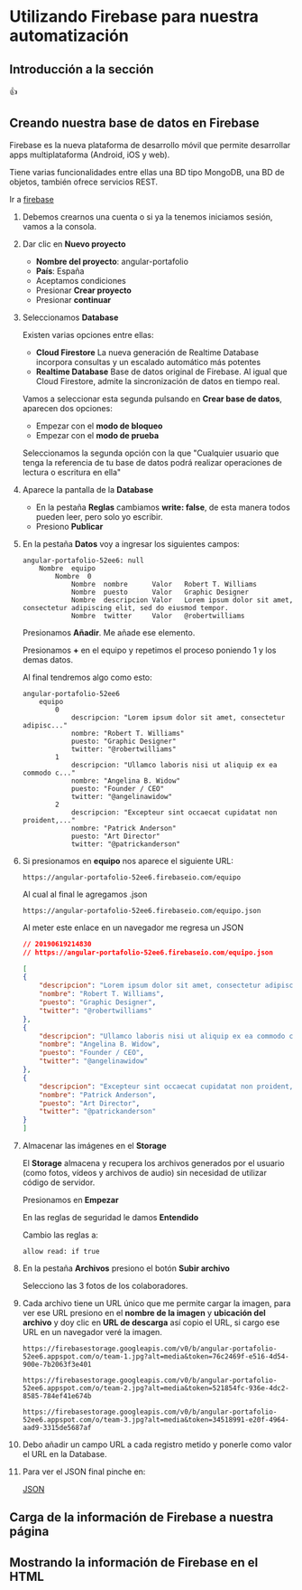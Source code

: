# Utilizando Firebase para nuestra automatización

## Introducción a la sección

:+1:

## Creando nuestra base de datos en Firebase

Firebase es la nueva plataforma de desarrollo móvil que permite desarrollar apps multiplataforma (Android, iOS y web).

Tiene varias funcionalidades entre ellas una BD tipo MongoDB, una BD de objetos, también ofrece servicios REST.

Ir a [firebase](https://firebase.google.com/)

1. Debemos crearnos una cuenta o si ya la tenemos iniciamos sesión, vamos a la consola.

2. Dar clic en **Nuevo proyecto**

    * **Nombre del proyecto**: angular-portafolio
    * **País**: España
    * Aceptamos condiciones
    * Presionar **Crear proyecto**
    * Presionar **continuar**

3. Seleccionamos **Database**

    Existen varias opciones entre ellas:

    * **Cloud Firestore** La nueva generación de Realtime Database incorpora consultas y un escalado automático más potentes
    * **Realtime Database** Base de datos original de Firebase. Al igual que Cloud Firestore, admite la sincronización de datos en tiempo real.

    Vamos a seleccionar esta segunda pulsando en **Crear base de datos**, aparecen dos opciones:

    * Empezar con el **modo de bloqueo**
    * Empezar con el **modo de prueba**

    Seleccionamos la segunda opción con la que "Cualquier usuario que tenga la referencia de tu base de datos podrá realizar operaciones de lectura o escritura en ella"

4. Aparece la pantalla de la **Database**

    * En la pestaña **Reglas** cambiamos **write: false**, de esta manera todos pueden leer, pero solo yo escribir.
    * Presiono **Publicar**

5. En la pestaña **Datos** voy a ingresar los siguientes campos:

    ```
    angular-portafolio-52ee6: null
        Nombre  equipo
            Nombre  0
                Nombre  nombre      Valor   Robert T. Williams
                Nombre  puesto      Valor   Graphic Designer
                Nombre  descripcion Valor   Lorem ipsum dolor sit amet, consectetur adipiscing elit, sed do eiusmod tempor.
                Nombre  twitter     Valor   @robertwilliams
    ```

    Presionamos **Añadir**. Me añade ese elemento.

    Presionamos **+** en el equipo y repetimos el proceso poniendo 1 y los demas datos.

    Al final tendremos algo como esto:

    ```
    angular-portafolio-52ee6
        equipo
            0
                descripcion: "Lorem ipsum dolor sit amet, consectetur adipisc..."
                nombre: "Robert T. Williams"
                puesto: "Graphic Designer"
                twitter: "@robertwilliams"
            1
                descripcion: "Ullamco laboris nisi ut aliquip ex ea commodo c..."
                nombre: "Angelina B. Widow"
                puesto: "Founder / CEO"
                twitter: "@angelinawidow"
            2
                descripcion: "Excepteur sint occaecat cupidatat non proident,..."
                nombre: "Patrick Anderson"
                puesto: "Art Director"
                twitter: "@patrickanderson"
    ```

5. Si presionamos en **equipo** nos aparece el siguiente URL:

    `https://angular-portafolio-52ee6.firebaseio.com/equipo`

    Al cual al final le agregamos .json

    `https://angular-portafolio-52ee6.firebaseio.com/equipo.json`

    Al meter este enlace en un navegador me regresa un JSON

    ```json
    // 20190619214830
    // https://angular-portafolio-52ee6.firebaseio.com/equipo.json

    [
    {
        "descripcion": "Lorem ipsum dolor sit amet, consectetur adipiscing elit, sed do eiusmod tempor.",
        "nombre": "Robert T. Williams",
        "puesto": "Graphic Designer",
        "twitter": "@robertwilliams"
    },
    {
        "descripcion": "Ullamco laboris nisi ut aliquip ex ea commodo consequat. Duis aute irure dolor in reprehenderit.",
        "nombre": "Angelina B. Widow",
        "puesto": "Founder / CEO",
        "twitter": "@angelinawidow"
    },
    {
        "descripcion": "Excepteur sint occaecat cupidatat non proident, sunt in culpa qui officia deserunt mollit anim id est laborum.",
        "nombre": "Patrick Anderson",
        "puesto": "Art Director",
        "twitter": "@patrickanderson"
    }
    ]
    ```

6. Almacenar las imágenes en el **Storage** 

    El **Storage** almacena y recupera los archivos generados por el usuario (como fotos, vídeos y archivos de audio) sin necesidad de utilizar código de servidor. 

    Presionamos en **Empezar**

    En las reglas de seguridad le damos **Entendido**

    Cambio las reglas a:

    `allow read: if true`

7. En la pestaña **Archivos** presiono el botón **Subir archivo**

    Selecciono las 3 fotos de los colaboradores.

8. Cada archivo tiene un URL único que me permite cargar la imagen, para ver ese URL presiono en el **nombre de la imagen** y **ubicación del archivo** y doy clic en **URL de descarga** así copio el URL, si cargo ese URL en un navegador veré la imagen.

    ```
    https://firebasestorage.googleapis.com/v0/b/angular-portafolio-52ee6.appspot.com/o/team-1.jpg?alt=media&token=76c2469f-e516-4d54-900e-7b2063f3e401
    
    https://firebasestorage.googleapis.com/v0/b/angular-portafolio-52ee6.appspot.com/o/team-2.jpg?alt=media&token=521854fc-936e-4dc2-8585-784ef41e674b

    https://firebasestorage.googleapis.com/v0/b/angular-portafolio-52ee6.appspot.com/o/team-3.jpg?alt=media&token=34518991-e20f-4964-aad9-3315de5687af

    ```

9. Debo añadir un campo URL a cada registro metido y ponerle como valor el URL en la Database.

10. Para ver el JSON final pinche en:

    [JSON](https://angular-portafolio-52ee6.firebaseio.com/equipo.json)
    

## Carga de la información de Firebase a nuestra página

## Mostrando la información de Firebase en el HTML

